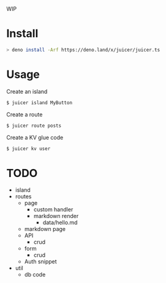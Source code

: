 WIP

# Install

```bash
> deno install -Arf https://deno.land/x/juicer/juicer.ts
```

# Usage

Create an island

```bash
$ juicer island MyButton
```

Create a route

```bash
$ juicer route posts
```

Create a KV glue code

```bash
$ juicer kv user
```

# TODO

- island
- routes
  - page
    - custom handler
    - markdown render
      - data/hello.md
  - markdown page
  - API
    - crud
  - form
    - crud
  - Auth snippet
- util
  - db code
